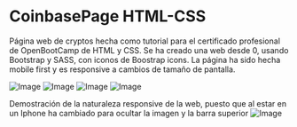 # CoinbasePage HTML-CSS

Página web de cryptos hecha como tutorial para el certificado profesional de OpenBootCamp de HTML y CSS. Se ha creado una web desde 0, usando Bootstrap y SASS, con iconos de Boostrap icons.
La página ha sido hecha mobile first y es responsive a cambios de tamaño de pantalla.

![Image](https://github.com/user-attachments/assets/7ed30060-65c9-4b35-8122-c989c09f88ef)
![Image](https://github.com/user-attachments/assets/af97cc31-d7ef-4398-9d2c-51498c1ab32e)
![Image](https://github.com/user-attachments/assets/93d24064-54a2-41b7-b42a-3050f931c178)
![Image](https://github.com/user-attachments/assets/5cf571df-5794-4738-9b6d-39caf221db03)

Demostración de la naturaleza responsive de la web, puesto que al estar en un Iphone ha cambiado para ocultar la imagen y la barra superior
![Image](https://github.com/user-attachments/assets/3d4056fb-17e6-4384-a93a-e57fecea8775)
